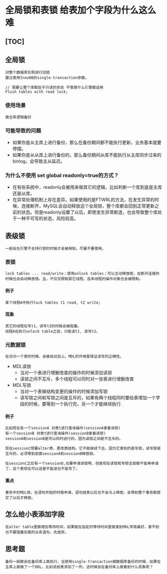# 全局锁和表锁 给表加个字段为什么这么难

[TOC]
-----------------------------------

## 全局锁
    对整个数据库实例进行加锁
    建议使用InnoDB的single-transaction参数。
```mysql5
// 需要让整个库都处于只读的状态 不管是什么引擎都适用
Flush tables with read lock;
```
### 使用场景
    做全库逻辑备份
### 可能导致的问题
+ 如果你是从主库上进行备份，那么在备份期间都不能执行更新，业务基本就要停摆。
+ 如果你是从从库上进行备份的，那么备份期间从库不能执行从主库同步过来的binlog。会导致主从延迟。
### 为什么不使用 set global readonly=true的方式？
+ 在有些系统中，readonly会被用来做其它的逻辑，比如判断一个库到底是主库还是从库。
+ 在异常处理机制上存在差异。如果使用的是FTWRL的方法，在发生异常的时候，连接断开，MySQL会自动释放这个全局锁，整个库都会回到正常更新之前的状态。但是readonly设置了以后，即使发生异常断连，也会导致整个库处于一种不可写的状态，风险较高。

## 表级锁
    一般会在引擎不支持行锁的时候才会被用到。尽量不要使用。
### 表锁
    lock tables ... read/write；使用unlock tables；可以主动释放锁，在断开连接的时候也会自动释放锁。且，不仅仅限制其它线程，连本线程的操作对象也会被限制。
#### 例子
    某个线程A中执行lock tables t1 read, t2 write;
#### 现象
    其它的线程在写t1，读写t2的时候会被阻塞。
    线程A在执行unlock table之前，只能读t1, 读写t2。
### 元数据锁
    在访问一个表的时候，会被自动加上。MDL的作用是保证读写的正确性。
+ MDL读锁
    + 当对一个表进行增删改查的操作的时候添加读锁
    + 读锁之间不互斥，多个线程可以同时对一张表进行增删改查
+ MDL写锁
    + 当对一个表做结构变更的操作的时候添加写锁
    + 读写锁之间和写锁之间是互斥的，如果有两个线程同时要给表增加一个字段的时候，要等到一个执行完，另一个才能继续执行.

#### 例子
    比如现在有一个sessionA 对表t进行查询操作(sessionA拿着读锁)
    有一个sessionB 对表t进行查询操作(sessionB拿着读锁)
    sessionA和sessionB是可以同时进行的，因为读锁之间是不互斥的。

    现在sessionC想要alter表，更改表结构。它不能继续下去，因为它拿到的是写锁，读写锁是互斥的，必须等到前面sessionA和sessionB释放锁。

    在sessionC之后有一个sessionD,也要申请读锁啊，但是现在读锁和写锁全部都不能再申请了，这个表现在可以说是不能读也不能写了。

#### 重点
    事务中的MDL锁，在语句开始的时候申请，语句结束以后也不会马上释放，会等到整个事务都提交了以后才释放。

## 怎么给小表添加字段
    在alter table里面增加等待时间，如果能在指定的等待时间里面拿到MDL写锁最好，拿不到也不要阻塞后面的业务语句，先放弃。

## 思考题
    备份一般都会在备份库上面执行，当使用single-transaction做数据库备份的时候，如果在主库上面做了一个DDL，比如说给表添加了一列，这时候会在备份库上面看到什么现象呢？
